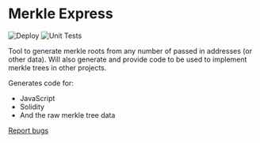 # Merkle Express
![Deploy](https://github.com/TerryJHarrison/merkle-express/actions/workflows/deploy.yml/badge.svg)
![Unit Tests](https://github.com/TerryJHarrison/merkle-express/actions/workflows/unit-tests.yml/badge.svg?event=workflow_call)

Tool to generate merkle roots from any number of passed in addresses (or other data).
Will also generate and provide code to be used to implement merkle trees in other projects.

Generates code for:
- JavaScript
- Solidity
- And the raw merkle tree data

[Report bugs](./SECURITY.md)